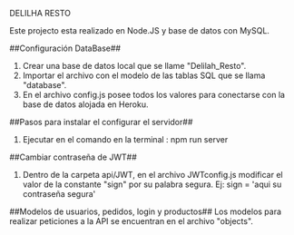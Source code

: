 DELILHA RESTO

Este projecto esta realizado en Node.JS  y base de datos con MySQL.

##Configuración DataBase## 
1) Crear una base de datos local que se llame "Delilah_Resto".
2) Importar el archivo con el modelo de las tablas SQL que se llama "database".
3) En el archivo config.js posee todos los valores para conectarse con la base de datos alojada en Heroku. 



##Pasos para instalar el configurar el servidor##
1) Ejecutar en el comando en la terminal : npm run server



##Cambiar contraseña de JWT##
1) Dentro de la carpeta api/JWT, en el archivo JWTconfig.js modificar el valor de la constante "sign" por su palabra segura. 
Ej: sign = 'aqui su contraseña segura'




##Modelos de usuarios, pedidos, login y productos##
Los modelos para realizar peticiones a la API se encuentran en el archivo "objects".
